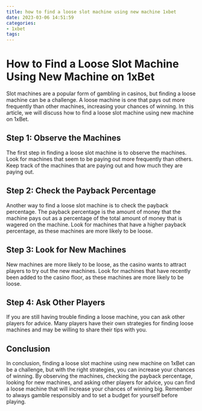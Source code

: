 ```yaml
---
title: how to find a loose slot machine using new machine 1xbet
date: 2023-03-06 14:51:59
categories:
- 1xbet
tags:
---
```

# How to Find a Loose Slot Machine Using New Machine on 1xBet

Slot machines are a popular form of gambling in casinos, but finding a loose machine can be a challenge. A loose machine is one that pays out more frequently than other machines, increasing your chances of winning. In this article, we will discuss how to find a loose slot machine using new machine on 1xBet.

## Step 1: Observe the Machines

The first step in finding a loose slot machine is to observe the machines. Look for machines that seem to be paying out more frequently than others. Keep track of the machines that are paying out and how much they are paying out.

## Step 2: Check the Payback Percentage

Another way to find a loose slot machine is to check the payback percentage. The payback percentage is the amount of money that the machine pays out as a percentage of the total amount of money that is wagered on the machine. Look for machines that have a higher payback percentage, as these machines are more likely to be loose.

## Step 3: Look for New Machines

New machines are more likely to be loose, as the casino wants to attract players to try out the new machines. Look for machines that have recently been added to the casino floor, as these machines are more likely to be loose.

## Step 4: Ask Other Players

If you are still having trouble finding a loose machine, you can ask other players for advice. Many players have their own strategies for finding loose machines and may be willing to share their tips with you.

## Conclusion

In conclusion, finding a loose slot machine using new machine on 1xBet can be a challenge, but with the right strategies, you can increase your chances of winning. By observing the machines, checking the payback percentage, looking for new machines, and asking other players for advice, you can find a loose machine that will increase your chances of winning big. Remember to always gamble responsibly and to set a budget for yourself before playing.